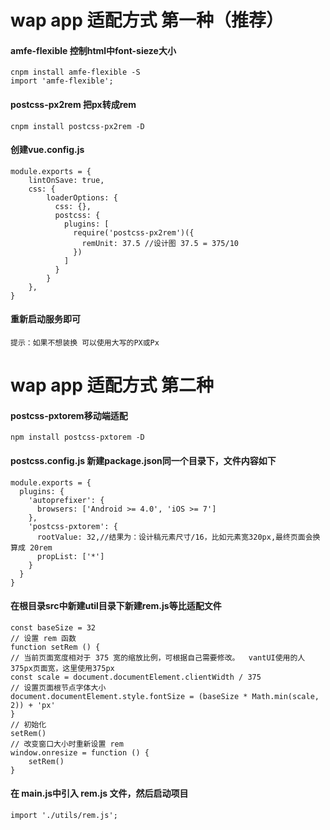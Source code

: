 # wap app 适配方式 第一种（推荐）

#### amfe-flexible 控制html中font-sieze大小
```
cnpm install amfe-flexible -S
import 'amfe-flexible';
```

#### postcss-px2rem 把px转成rem
```
cnpm install postcss-px2rem -D
```

#### 创建vue.config.js
```
module.exports = {
	lintOnSave: true,
	css: {
		loaderOptions: {
		  css: {},
		  postcss: {
			plugins: [
			  require('postcss-px2rem')({
				remUnit: 37.5 //设计图 37.5 = 375/10
			  })
			]
		  }
		}
	},
}
```
#### 重新启动服务即可
```
提示：如果不想装换 可以使用大写的PX或Px
```
# wap app 适配方式 第二种

#### postcss-pxtorem移动端适配
```
npm install postcss-pxtorem -D
```

#### postcss.config.js 新建package.json同一个目录下，文件内容如下
```
module.exports = {
  plugins: {
    'autoprefixer': {
      browsers: ['Android >= 4.0', 'iOS >= 7']
    },
    'postcss-pxtorem': {
      rootValue: 32,//结果为：设计稿元素尺寸/16，比如元素宽320px,最终页面会换算成 20rem
      propList: ['*']
    }
  }
}
```
#### 在根目录src中新建util目录下新建rem.js等比适配文件
```
const baseSize = 32
// 设置 rem 函数
function setRem () {
// 当前页面宽度相对于 375 宽的缩放比例，可根据自己需要修改。  vantUI使用的人375px页面宽，这里使用375px
const scale = document.documentElement.clientWidth / 375
// 设置页面根节点字体大小
document.documentElement.style.fontSize = (baseSize * Math.min(scale, 2)) + 'px'
}
// 初始化
setRem()
// 改变窗口大小时重新设置 rem
window.onresize = function () {
    setRem()
}
```
#### 在 main.js中引入 rem.js 文件，然后启动项目
```
import './utils/rem.js';
```
